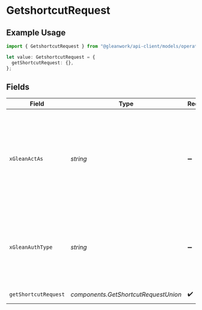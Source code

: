 # GetshortcutRequest

## Example Usage

```typescript
import { GetshortcutRequest } from "@gleanwork/api-client/models/operations";

let value: GetshortcutRequest = {
  getShortcutRequest: {},
};
```

## Fields

| Field                                                                                                                    | Type                                                                                                                     | Required                                                                                                                 | Description                                                                                                              |
| ------------------------------------------------------------------------------------------------------------------------ | ------------------------------------------------------------------------------------------------------------------------ | ------------------------------------------------------------------------------------------------------------------------ | ------------------------------------------------------------------------------------------------------------------------ |
| `xGleanActAs`                                                                                                            | *string*                                                                                                                 | :heavy_minus_sign:                                                                                                       | Email address of a user on whose behalf the request is intended to be made (should be non-empty only for global tokens). |
| `xGleanAuthType`                                                                                                         | *string*                                                                                                                 | :heavy_minus_sign:                                                                                                       | Auth type being used to access the endpoint (should be non-empty only for global tokens).                                |
| `getShortcutRequest`                                                                                                     | *components.GetShortcutRequestUnion*                                                                                     | :heavy_check_mark:                                                                                                       | GetShortcut request                                                                                                      |